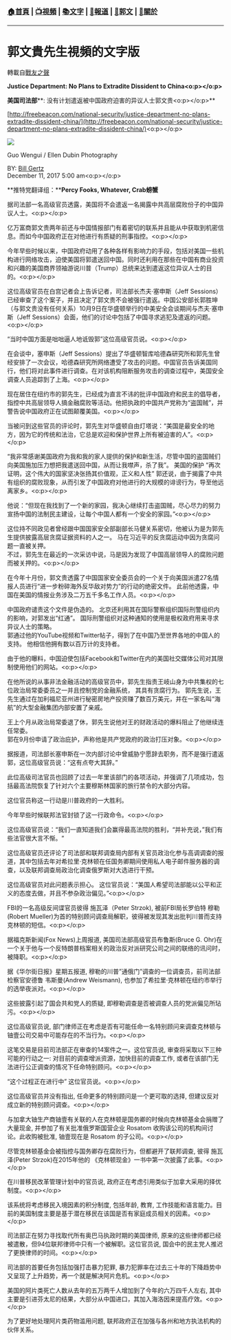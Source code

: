 ###  [:house:首頁](https://github.com/ourhimalayas/home) | [:tv:視頻](https://github.com/ourhimalayas/videos) | [:books:文字](https://github.com/ourhimalayas/txt) | [:newspaper:報道](https://github.com/ourhimalayas/news) | [:eagle:郭文](https://github.com/ourhimalayas/guomedia) | [:pray:關於](https://github.com/ourhimalayas/home/tree/master/about)
---
# 郭文貴先生視頻的文字版
轉載自[戰友之聲](http://littleantvoice.blogspot.com)

**Justice Department: No Plans to Extradite Dissident to China<o:p></o:p>**

**美国司法部****: 没有计划遣返被中国政府迫害的异议人士郭文贵<o:p></o:p>**



[http://freebeacon.com/national-security/justice-department-no-plans-extradite-dissident-china/](http://freebeacon.com/national-security/justice-department-no-plans-extradite-dissident-china/)<o:p></o:p>



[![](https://2.bp.blogspot.com/-mr-xY0E_iwY/Wi7MIJDl2DI/AAAAAAAABTQ/G7FnKpEPCeIrA0WucmX7ZGSLdf9JQj3oACLcBGAs/s400/1211-1.PNG)](https://2.bp.blogspot.com/-mr-xY0E_iwY/Wi7MIJDl2DI/AAAAAAAABTQ/G7FnKpEPCeIrA0WucmX7ZGSLdf9JQj3oACLcBGAs/s1600/1211-1.PNG)

Guo Wengui / Ellen Dubin Photography

BY: [Bill Gertz](http://freebeacon.com/author/bill-gertz/ "View all posts by Bill Gertz")   
December 11, 2017 5:00 am<o:p></o:p>



**推特党翻译组：****Percy Fooks, Whatever, Crab螃蟹**



据司法部一名高级官员透露，美国将不会遣返一名揭露中共高层腐败份子的中国异议人士。<o:p></o:p>



亿万富商郭文贵两年前还与中国情报部门有着密切的联系并且能从中获取到机密信息。而如今中国政府正在对他进行有质疑的刑事指控。<o:p></o:p>



今年早些时候以来，中国政府动用了各种各样有影响力的手段，包括对美国一些机构进行网络攻击，迫使美国将郭遣送回中国。同时还利用在那些在中国有商业投资和兴趣的美国商界领袖游说川普（Trump）总统来达到遣返这位异议人士的目的。<o:p></o:p>



这位高级官员在白宫记者会上告诉记者，司法部长杰夫·塞申斯（Jeff Sessions）已经审查了这个案子，并且决定了郭文贵不会被强行遣返。中国公安部长郭胜坤（与郭文贵没有任何关系）10月9日在华盛顿举行的中美安全会谈期间与杰夫·塞申斯（Jeff Sessions）会面，他们的讨论中包括了中国寻求逃犯及遣返的问题。<o:p></o:p>



“当时中国方面是咄咄逼人地诋毁郭”这位高级官员说。<o:p></o:p>



在会谈中，塞申斯（Jeff Sessions）提出了华盛顿智库哈德森研究所和郭先生曾经安排了一次会议，哈德森研究所网络遭受了攻击的问题。中国官员告诉美国同行，他们将对此事件进行调查。在对该机构阻断服务攻击的调查过程中，美国安全调查人员追踪到了上海。<o:p></o:p>



现在居住在纽约市的郭先生，已经成为直言不讳的批评中国政府和民主的倡导者，指控中共高层领导人搞金融腐败等活动。他把执政的中国共产党称为“盗国贼”，并警告说中国政府正在试图颠覆美国。<o:p></o:p>



当被问到这些官员的评论时，郭先生对华盛顿自由灯塔说：“美国是最安全的地方，因为它的传统和法治，它总是欢迎和保护世界上所有被迫害的人”。<o:p></o:p>



“我非常感谢美国政府为我和我的家人提供的保护和新生活，尽管中国的盗国贼们向美国施加压力想把我遣送回中国，从而让我噤声，杀了我”。 美国的保护 “再次证明，这个伟大的国家坚决张扬其价值观，正义和人性” 郭还说，由于揭露了中共有组织的腐败现象，从而引发了中国政府对他进行的大规模的诽谤行为，导至他远离家乡。<o:p></o:p>



他说：“但现在我找到了一个新的家园，我决心继续打击盗国贼，尽心尽力的努力宣扬中国的法制民主建设，让每个中国人都有一个安全的家园。”<o:p></o:p>



这位持不同政见者曾经跟中国国家安全部副部长马健关系密切，他被认为是为郭先生提供披露高层贪腐证据资料的人之一。 马在习近平的反贪腐运动中因为贪腐问题一直被关押。  
不过，郭先生在最近的一次采访中说，马是因为发现了中国高层领导人的腐败问题而被关押的。<o:p></o:p>



在今年十月份，郭文贵透露了中国国家安全委员会的一个关于向美国派遣27名情报人员进行“进一步粉碎海外反华敌对势力”的行动的绝密文件。 此前他透露，中国在美国的情报业务涉及二万五千多名工作人员。<o:p></o:p>



中国政府谴责这个文件是伪造的。 北京还利用其在国际警察组织国际刑警组织内的影响，对郭发出“红通”。 国际刑警组织对这种通知的使用是极权政府用来寻求异议人士的策略。  
郭通过他的YouTube视频和Twitter帖子，得到了在中国乃至世界各地的中国人的支持。 他相信他拥有数以百万计的支持者。

由于他的曝料，中国迫使包括Facebook和Twitter在内的美国社交媒体公司对其限制使用他们的网站。<o:p></o:p>



在他所说的从事非法金融活动的高级官员中，郭先生指责王岐山身为中共集权的七位政治局常委委员之一并且控制党的金融系统， 其具有贪腐行为。 郭先生说，王先生通过在加利福尼亚州进行秘密房地产投资赚了数百万美元，并在一家名叫“海航”的大型金融集团内部安置了亲戚。

王上个月从政治局常委退了休，郭先生说他对王的财政活动的爆料阻止了他继续连任常委。  
郭在9月份申请了政治庇护，声称他是共产党政府的政治打压对象。<o:p></o:p>



据报道，司法部长塞申斯在一次内部讨论中曾威胁宁愿辞去职务，而不是强行遣返郭，这位高级官员说：“这有点夸大其辞。”

此位高级司法官员也回顾了过去一年里该部门的各项活动，并强调了几项成功，包括最高法院恢复了针对六个主要穆斯林国家的旅行禁令的大部分内容。

这位官员称这一行动是川普政府的一大胜利。

今年早些时候联邦法官封锁了这一行政命令。<o:p></o:p>



这位高级官员说：“我们一直知道我们会赢得最高法院的胜利，“并补充说，”我们有些法官很大言不惭。“

这位高级官员还评论了司法部和联邦调查局内部有关官员政治化参与高调调查的报道，其中包括去年对希拉里·克林顿在任国务卿期间使用私人电子邮件服务器的调查，以及联邦调查局政治化调查俄罗斯对大选进行干预。

这位高级官员对此问题表示担心。 这位官员说：“美国人希望司法部能以公平和正义的态度去做，并且不参杂政治偏见。”<o:p></o:p>



FBI的一名高级反间谍官员彼得 施瓦泽（Peter Strzok), 被前FBI局长罗伯特 穆勒(Robert Mueller)为首的特别顾问调查局解职，彼得被发现其发出批判川普而支持克林顿的短信。<o:p></o:p>

据福克斯新闻(Fox News)上周报道, 美国司法部高级官员布鲁斯(Bruce G. Ohr)在一个关于他与一个反特朗普档案相关的政治反对派研究公司之间的联络的讯问时，被降职。<o:p></o:p>



据《华尔街日报》星期五报道, 穆勒的川普”通俄门”调查的一位调查员，前司法部检察官安德鲁 韦斯曼(Andrew Weismann), 也参加了希拉里·克林顿在纽约市举行的选举夜派对。<o:p></o:p>



这些披露引起了国会共和党人的质疑, 即穆勒调查是否被调查人员的党派偏见所玷污。<o:p></o:p>



这位高级官员说, 部门律师正在考虑是否有可能任命一名特别顾问来调查克林顿与铀壹公司交易中可能存在的不当行为。<o:p></o:p>



这笔交易是目前司法部正在审查的14案件之一。这位官员说, 审查将采取以下三种可能的行动之一: 对目前的调查增派资源，加快目前的调查工作, 或者在该部门无法进行公正调查的情况下任命特别顾问。<o:p></o:p>



“这个过程正在进行中” 这位官员说。<o:p></o:p>



这位高级官员并没有指出, 任命更多的特别顾问是一个更可取的选择, 但建议反对成立新的特别顾问调查。<o:p></o:p>



与加拿大铀生产商铀壹有关联的人在克林顿是国务卿的时候向克林顿基金会捐赠了大量现金, 并参加了有关批准俄罗斯国营企业 Rosatom 收购该公司的机构间讨论。此收购被批准, 铀壹现在是 Rosatom 的子公司。<o:p></o:p>



尽管克林顿基金会被指控与国务卿存在腐败行为，但都避开了联邦调查, 彼得 施瓦泽(Peter Strzok)在2015年他的 《克林顿现金》一书中第一次披露了此事。<o:p></o:p>



在川普移民改革管理计划中的官员说, 政府正在考虑引用类似于加拿大采用的择优制度。<o:p></o:p>



该系统将考虑移民入境因素的积分制度, 包括年龄, 教育, 工作技能和语言能力。目前的美国制度主要是基于潜在移民在该国是否有家庭成员相关的因素。<o:p></o:p>



司法部正在努力寻找取代所有奥巴马执政时期的美国律师, 原来的这些律师都已经被遣散，但94位联邦律师中只有一个被解职。这位官员说, 国会中的民主党人推迟了更换律师的时间。<o:p></o:p>

司法部的首要任务包括加强打击暴力犯罪, 暴力犯罪率在过去三十年的下降趋势中又呈现了上升趋势，再一个就是解决阿片危机。<o:p></o:p>



美国的阿片类死亡人数从去年的五万两千人增加到了今年的六万四千人左右, 其中主要是引进芬太尼的结果，大部分从中国进口，其加入海洛因来提高疗效。<o:p></o:p>



为了更好地处理阿片类药物滥用问题, 联邦政府正在加强与各州和地方执法机构的伙伴关系。
<u></u><sub></sub><sup></sup><strike></strike>